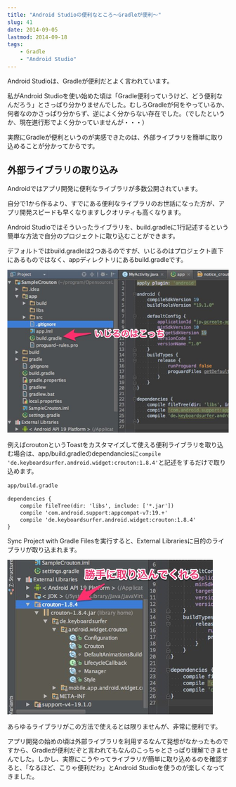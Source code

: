 ```yaml
---
title: "Android Studioの便利なところ〜Gradleが便利〜"
slug: 41
date: 2014-09-05
lastmod: 2014-09-18
tags:
    - Gradle
    - "Android Studio"
---
```


Android Studioは、Gradleが便利だとよく言われています。

私がAndroid Studioを使い始めた頃は「Gradle便利っていうけど、どう便利なんだろう」とさっぱり分かりませんでした。むしろGradleが何をやっているか、何者なのかさっぱり分からず、逆によく分からない存在でした。（でしたというか、現在進行形でよく分かっていませんが・・・）

実際にGradleが便利というのが実感できたのは、外部ライブラリを簡単に取り込めることが分かってからです。


## 外部ライブラリの取り込み


Androidではアプリ開発に便利なライブラリが多数公開されています。

自分で1から作るより、すでにある便利なライブラリのお世話になった方が、アプリ開発スピードも早くなりますしクオリティも高くなります。

Android Studioではそういったライブラリを、build.gradleに1行記述するという簡単な方法で自分のプロジェクトに取り込むことができます。

デフォルトではbuild.gradleは2つあるのですが、いじるのはプロジェクト直下にあるものではなく、appディレクトリにあるbuild.gradleです。

![いじるbuild.gradle](7af2b259ceaaa2c853d831a993b66bca.jpg)

例えばcroutonというToastをカスタマイズして使える便利ライブラリを取り込む場合は、app/build.gradleのdependanciesに`compile 'de.keyboardsurfer.android.widget:crouton:1.8.4'`と記述をするだけで取り込めます。

`app/build.gradle`


```
dependencies {
    compile fileTree(dir: 'libs', include: ['*.jar'])
    compile 'com.android.support:appcompat-v7:19.+'
    compile 'de.keyboardsurfer.android.widget:crouton:1.8.4'
}
```

Sync Project with Gradle Filesを実行すると、External Librariesに目的のライブラリが取り込まれます。

![External Libraries](External-Libraries.jpg)

あらゆるライブラリがこの方法で使えるとは限りませんが、非常に便利です。

アプリ開発の始めの頃は外部ライブラリを利用するなんて発想がなかったものですから、Gradleが便利だぞと言われてもなんのこっちゃとさっぱり理解できませんでした。しかし、実際にこうやってライブラリが簡単に取り込めるのを確認すると、「なるほど、こりゃ便利だわ」とAndroid Studioを使うのが楽しくなってきました。


  